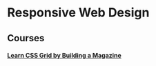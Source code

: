 ﻿<a id=top></a>

# Responsive Web Design

## Courses

#### [Learn CSS Grid by Building a Magazine](https://github.com/AndriiKot/Desing__CSS_Grid_by_Building_a_Magazine__freeCodeCamp#)

